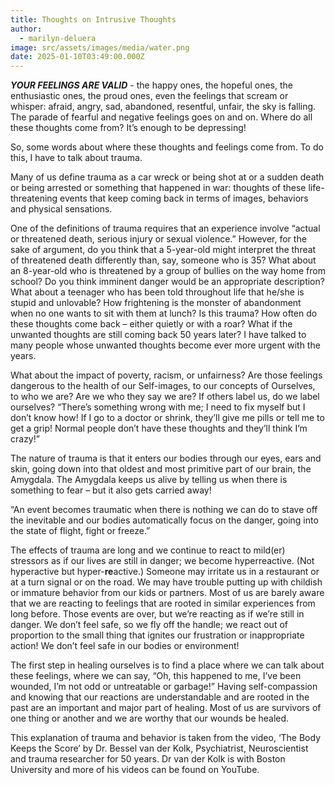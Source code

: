```yaml
---
title: Thoughts on Intrusive Thoughts
author:
  - marilyn-deluera
image: src/assets/images/media/water.png
date: 2025-01-10T03:49:00.000Z
---
```

***YOUR FEELINGS ARE VALID*** - the happy ones, the hopeful ones, the enthusiastic ones, the proud ones, even the feelings that scream or whisper: afraid, angry, sad, abandoned, resentful, unfair, the sky is falling. The parade of fearful and negative feelings goes on and on. Where do all these thoughts come from? It’s enough to be depressing!

So, some words about where these thoughts and feelings come from. To do this, I have to talk about trauma.

Many of us define trauma as a car wreck or being shot at or a sudden death or being arrested or something that happened in war: thoughts of these life-threatening events that keep coming back in terms of images, behaviors and physical sensations.

One of the definitions of trauma requires that an experience involve “actual or threatened death, serious injury or sexual violence.” However, for the sake of argument, do you think that a 5-year-old might interpret the threat of threatened death differently than, say, someone who is 35? What about an 8-year-old who is threatened by a group of bullies on the way home from school? Do you think imminent danger would be an appropriate description? What about a teenager who has been told throughout life that he/she is stupid and unlovable? How frightening is the monster of abandonment when no one wants to sit with them at lunch? Is this trauma? How often do these thoughts come back – either quietly or with a roar? What if the unwanted thoughts are still coming back 50 years later? I have talked to many people whose unwanted thoughts become ever more urgent with the years.

What about the impact of poverty, racism, or unfairness? Are those feelings dangerous to the health of our Self-images, to our concepts of Ourselves, to who we are? Are we who they say we are? If others label us, do we label ourselves? “There’s something wrong with me; I need to fix myself but I don’t know how! If I go to a doctor or shrink, they’ll give me pills or tell me to get a grip! Normal people don’t have these thoughts and they’ll think I’m crazy!”

The nature of trauma is that it enters our bodies through our eyes, ears and skin, going down into that oldest and most primitive part of our brain, the Amygdala. The Amygdala keeps us alive by telling us when there is something to fear – but it also gets carried away!

“An event becomes traumatic when there is nothing we can do to stave off the inevitable and our bodies automatically focus on the danger, going into the state of flight, fight or freeze.”

The effects of trauma are long and we continue to react to mild(er) stressors as if our lives are still in danger; we become hyperreactive. (Not hyperactive but hyper-**re**active.) Someone may irritate us in a restaurant or at a turn signal or on the road. We may have trouble putting up with childish or immature behavior from our kids or partners. Most of us are barely aware that we are reacting to feelings that are rooted in similar experiences from long before. Those events are over, but we’re reacting as if we’re still in danger. We don’t feel safe, so we fly off the handle; we react out of proportion to the small thing that ignites our frustration or inappropriate action! We don’t feel safe in our bodies or environment!

The first step in healing ourselves is to find a place where we can talk about these feelings, where we can say, “Oh, this happened to me, I’ve been wounded, I’m not odd or untreatable or garbage!” Having self-compassion and knowing that our reactions are understandable and are rooted in the past are an important and major part of healing. Most of us are survivors of one thing or another and we are worthy that our wounds be healed.

This explanation of trauma and behavior is taken from the video, ‘The Body Keeps the Score’ by Dr. Bessel van der Kolk, Psychiatrist, Neuroscientist and trauma researcher for 50 years. Dr van der Kolk is with Boston University and more of his videos can be found on YouTube.

